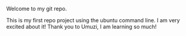 Welcome to my git repo.

This is my first repo project using the ubuntu command line. 
I am very excited about it! 
Thank you to Umuzi, I am learning so much!  
